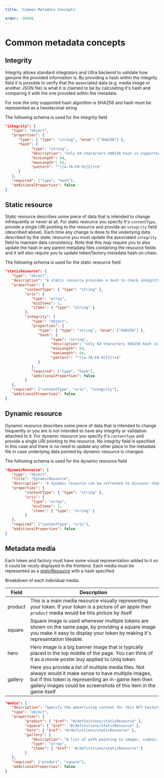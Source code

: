 ```yaml
---
title: 'Common Metadata Concepts'

order: -99996
---
```


# Common metadata concepts

## Integrity

Integrity allows standard integrators and Ultra backend to validate how genuine the provided information is. By providing a hash within the integrity field it is possible to verify that the associated data (e.g. media image or another JSON file) is what it is claimed to be by calculating it's hash and comparing it with the one provided within the metadata.

For now the only supported hash algorithm is SHA256 and hash must be represented as a hexidecimal string

The following schema is used for the integrity field

```JSON
"integrity": {
   "type": "object",
   "properties": {
      "type": { "type": "string", "enum": ["SHA256"] },
      "hash": {
            "type": "string",
            "description": "only 64 characters SHA256 hash is supported initially",
            "minLength": 64,
            "maxLength": 64,
            "pattern": "^([a-fA-F0-9]{2})+$"
      }
   },
   "required": ["type", "hash"],
   "additionalProperties": false
}
```

## Static resource

Static resource describes some piece of data that is intended to change infrequently or never at all. For static resource you specify it's `contentType`, provide a single URI pointing to the resource and provide an `integrity` field (described above). Each time any change is done to the underlying data described by the static resource you must update the associated `integrity` field to maintain data consistency. Note that this may require you to also update the hash in any parent metadata files containing the resource fields and it will also require you to update token/factory metadata hash on-chain.

The following schema is used for the static resource field

```JSON
"staticResource": {
   "type": "object",
   "description": "A static resource provides a hash to check integrity",
   "properties": {
         "contentType": { "type": "string" },
         "uris": {
            "type": "array",
            "minItems": 1,
            "items": { "type": "string" }
         },
         "integrity": {
            "type": "object",
            "properties": {
               "type": { "type": "string", "enum": ["SHA256"] },
               "hash": {
                     "type": "string",
                     "description": "only 64 characters SHA256 hash is supported initially",
                     "minLength": 64,
                     "maxLength": 64,
                     "pattern": "^([a-fA-F0-9]{2})+$"
               }
            },
            "required": ["type", "hash"],
            "additionalProperties": false
         }
   },
   "required": ["contentType", "uris", "integrity"],
   "additionalProperties": false
}
```

## Dynamic resource

Dynamic resource describes some piece of data that is intended to change frequently or you are is not intended to have any integrity or validation attached to it. For dynamic resource you specify it's `contentType` and provide a single URI pointing to the resource. No integrity field is specified in this case and there is no need to update any other place in the metadata file in case underlying data pointed by dynamic resource is changed.

The following schema is used for the dynamic resource field

```JSON
"dynamicResource": {
   "type": "object",
   "title": "DynamicResource",
   "description": "A dynamic resource can be refreshed to discover changes",
   "properties": {
         "contentType": { "type": "string" },
         "uris": {
            "type": "array",
            "minItems": 1,
            "items": { "type": "string" }
         }
   },
   "required": ["contentType", "uris"],
   "additionalProperties": false
}
```

## Metadata media

Each token and factory must have some visual representation added to it so it could be nicely displayed in the frontend. Each media must be represented as a [staticResource](#static-resource) with a hash specified.

Breakdown of each individual media:

| Field   | Description                                                                                                                                                                                                                         |
| ------- | ----------------------------------------------------------------------------------------------------------------------------------------------------------------------------------------------------------------------------------- |
| product | This is a main media resource visually representing your token. If your token is a picture of an apple then `product` media would be this picture by itself                                                                         |
| square  | Square image is used whenever multiple tokens are shown on the same page, by providing a square image you make it easy to display your token by making it's representation tileable.                                                |
| hero    | Hero image is a big banner image that is typically placed in the top middle of the page. You can think of it as a movie poster buy applied to Uniq token.                                                                           |
| gallery | Here you provide a list of multiple media files. Not always would it make sense to have multiple images, but if this token is representing an in-game item then gallery images could be screenshots of this item in the game itself |


```JSON
"media": {
   "description": "Specify the advertising content for this NFT Factory",
   "type": "object",
   "properties": {
         "product": { "$ref": "#/definitions/staticResource" },
         "square": { "$ref": "#/definitions/staticResource" },
         "hero": { "$ref": "#/definitions/staticResource" },
         "gallery": {
            "description": "A list of path pointing to images, videos... relative from this manifest relative from this manifest.",
            "type": "array",
            "items": { "$ref": "#/definitions/staticResource" }
         }
   },
   "required": ["product", "square"],
   "additionalProperties": false
}
```